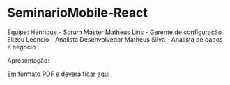 # SeminarioMobile-React

Equipe: 
Henrique - Scrum Master
Matheus Lins - Gerente de configuração 
Elizeu Leoncio - Analista Desenvolvedor 
Matheus Silva - Analista de dados e negócio 

Apresentação:

Em formato PDF e deverá ficar aqui 
